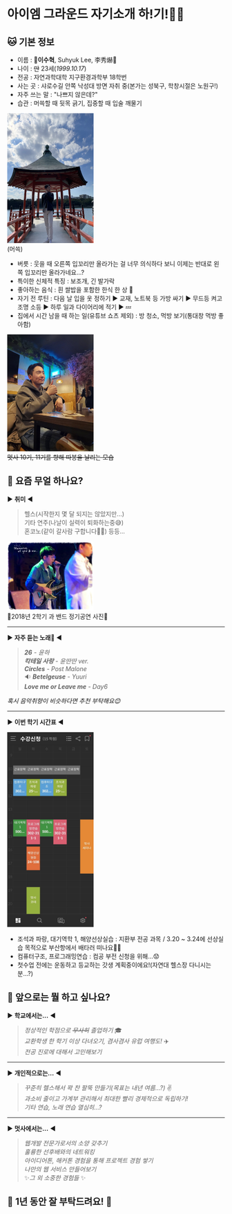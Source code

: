 # **아이엠 그라운드 자기소개 하!기!**:wave::wave:<br>
## :cat: 기본 정보<br>
- 이름 : :gem:**이수혁**, Suhyuk Lee, 李秀爀:gem:<br> 
- 나이 : ~~만~~ 23세(*1999.10.17*)<br>
- 전공 : 자연과학대학 지구환경과학부 18학번<br>
- 사는 곳 : 샤로수길 안쪽 낙성대 방면 자취 중(본가는 성북구, 학창시절은 노원구!)<br>
- 자주 쓰는 말 : "나쁘지 않은데?"<br>
- 습관 : 머쓱할 때 뒷목 긁기, 집중할 때 입술 깨물기<br>

<img width="200px" height="300px" src="./profile.jpg"><br>
(머쓱)
- 버릇 : 웃을 때 오른쪽 입꼬리만 올라가는 걸 너무 의식하다 보니 이제는 반대로 왼쪽 입꼬리만 올라가네요...?<br>
- 특이한 신체적 특징 : 보조개, 긴 발가락
- 좋아하는 음식 : 흰 쌀밥을 포함한 한식 한 상 :rice_ball:
- 자기 전 루틴 : 다음 날 입을 옷 정하기 :arrow_forward: 교재, 노트북 등 가방 싸기 :arrow_forward: 무드등 켜고 조명 소등 :arrow_forward: 하루 일과 다이어리에 적기 :arrow_forward: :zzz:
- 집에서 시간 남을 때 하는 일(유튜브 쇼츠 제외) : 방 청소, 먹방 보기(통대창 먹방 좋아함) 

<img width="200px" height="270px" src="./good.jpg"><br>
~~멋사 10기, 11기를 향해 따봉을 날리는 모습~~
## :rabbit: 요즘 무얼 하나요?
:arrow_forward: **취미** :arrow_backward:
> 헬스(시작한지 몇 달 되지는 않았지만...)<br>
> 기타 연주(나날이 실력이 퇴화하는중:sweat_smile:)<br>
> 혼코노(같이 갈사람 구합니다:pray::pray:) 등등...<br>

<img width="200px" height="160px" src="./band.jpg"><br>
:guitar:2018년 2학기 과 밴드 정기공연 사진:guitar:<br>
***
:arrow_forward: **자주 듣는 노래:musical_note:** :arrow_backward:
> ***26** - 윤하*<br>
> ***칵테일 사랑** - 윤딴딴 ver.*<br>
> ***Circles** - Post Malone*<br>
> :sound: ***Betelgeuse** - Yuuri* <br>
> ***Love me or Leave me** - Day6*

*혹시 음악취향이 비슷하다면 추천 부탁해요:blush:*
***
:arrow_forward: **이번 학기 시간표** :arrow_backward:<br>

<img width="200px" height="450px" src="./timetable.jpg"><br>
* 조석과 파랑, 대기역학 1, 해양선상실습 : 지환부 전공 과목 / 3.20 ~ 3.24에 선상실습 목적으로 부산항에서 배타러 떠나요:ocean::ocean:<br>
* 컴퓨터구조, 프로그래밍연습 : 컴공 부전 신청을 위해...:worried:
* 첫수업 전에는 운동하고 등교하는 갓생 계획중이에요!(자연대 헬스장 다니시는분...?)
## :dog: 앞으로는 뭘 하고 싶나요?
:arrow_forward: **학교에서는...** :arrow_backward:
> *정상적인 학점으로 ~~무사히~~ 졸업하기* :mortar_board:<br>
> *교환학생 한 학기 이상 다녀오기, 겸사겸사 유럽 여행도!* :airplane:<br>
> *전공 진로에 대해서 고민해보기*<br>
***
:arrow_forward: **개인적으로는...** :arrow_backward:
> *꾸준히 헬스해서 꽉 찬 팔뚝 만들기(목표는 내년 여름...?)* :v:<br>
> *과소비 줄이고 가계부 관리해서 최대한 빨리 경제적으로 독립하기!*<br>
> *기타 연습, 노래 연습 열심히...?*<br>
***
:arrow_forward: **멋사에서는...** :arrow_backward:
> *웹개발 전문가로서의 소양 갖추기*<br>
> *훌륭한 선후배와의 네트워킹*<br>
> *아이디어톤, 해커톤 경험을 통해 프로젝트 경험 쌓기*<br>
> *나만의 웹 서비스 만들어보기*<br>
> :sparkles:*그 외 소중한 경험들* :sparkles:<br>
## :bow: 1년 동안 잘 부탁드려요! :bow:<br>